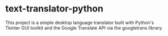 # text-translator-python
This project is a simple desktop language translator built with Python's Tkinter GUI toolkit and the Google Translate API via the googletrans library.
